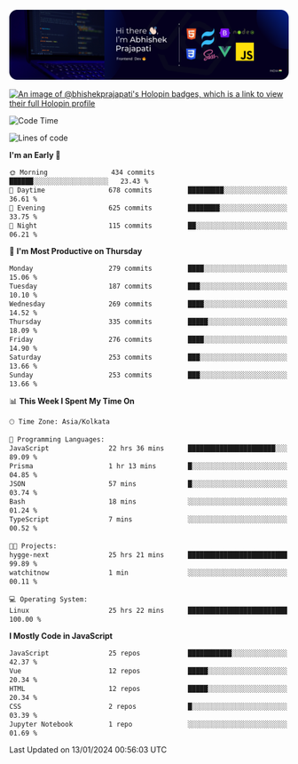 ![Banner](./Header.png)

[![An image of @bhishekprajapati's Holopin badges, which is a link to view their full Holopin profile](https://holopin.me/bhishekprajapati)](https://holopin.io/@bhishekprajapati)

<!--START_SECTION:waka-->
![Code Time](http://img.shields.io/badge/Code%20Time-343%20hrs%2014%20mins-blue)

![Lines of code](https://img.shields.io/badge/From%20Hello%20World%20I%27ve%20Written-1.6%20million%20lines%20of%20code-blue)

**I'm an Early 🐤** 

```text
🌞 Morning                434 commits         ██████░░░░░░░░░░░░░░░░░░░   23.43 % 
🌆 Daytime                678 commits         █████████░░░░░░░░░░░░░░░░   36.61 % 
🌃 Evening                625 commits         ████████░░░░░░░░░░░░░░░░░   33.75 % 
🌙 Night                  115 commits         ██░░░░░░░░░░░░░░░░░░░░░░░   06.21 % 
```
📅 **I'm Most Productive on Thursday** 

```text
Monday                   279 commits         ████░░░░░░░░░░░░░░░░░░░░░   15.06 % 
Tuesday                  187 commits         ███░░░░░░░░░░░░░░░░░░░░░░   10.10 % 
Wednesday                269 commits         ████░░░░░░░░░░░░░░░░░░░░░   14.52 % 
Thursday                 335 commits         █████░░░░░░░░░░░░░░░░░░░░   18.09 % 
Friday                   276 commits         ████░░░░░░░░░░░░░░░░░░░░░   14.90 % 
Saturday                 253 commits         ███░░░░░░░░░░░░░░░░░░░░░░   13.66 % 
Sunday                   253 commits         ███░░░░░░░░░░░░░░░░░░░░░░   13.66 % 
```


📊 **This Week I Spent My Time On** 

```text
🕑︎ Time Zone: Asia/Kolkata

💬 Programming Languages: 
JavaScript               22 hrs 36 mins      ██████████████████████░░░   89.09 % 
Prisma                   1 hr 13 mins        █░░░░░░░░░░░░░░░░░░░░░░░░   04.85 % 
JSON                     57 mins             █░░░░░░░░░░░░░░░░░░░░░░░░   03.74 % 
Bash                     18 mins             ░░░░░░░░░░░░░░░░░░░░░░░░░   01.24 % 
TypeScript               7 mins              ░░░░░░░░░░░░░░░░░░░░░░░░░   00.52 % 

🐱‍💻 Projects: 
hygge-next               25 hrs 21 mins      █████████████████████████   99.89 % 
watchitnow               1 min               ░░░░░░░░░░░░░░░░░░░░░░░░░   00.11 % 

💻 Operating System: 
Linux                    25 hrs 22 mins      █████████████████████████   100.00 % 
```

**I Mostly Code in JavaScript** 

```text
JavaScript               25 repos            ███████████░░░░░░░░░░░░░░   42.37 % 
Vue                      12 repos            █████░░░░░░░░░░░░░░░░░░░░   20.34 % 
HTML                     12 repos            █████░░░░░░░░░░░░░░░░░░░░   20.34 % 
CSS                      2 repos             █░░░░░░░░░░░░░░░░░░░░░░░░   03.39 % 
Jupyter Notebook         1 repo              ░░░░░░░░░░░░░░░░░░░░░░░░░   01.69 % 
```




 Last Updated on 13/01/2024 00:56:03 UTC
<!--END_SECTION:waka-->
<!--
**bhishekprajapati/bhishekprajapati** is a ✨ _special_ ✨ repository because its `README.md` (this file) appears on your GitHub profile.

Here are some ideas to get you started:

- 🔭 I’m currently working on ...
- 🌱 I’m currently learning ...
- 👯 I’m looking to collaborate on ...
- 🤔 I’m looking for help with ...
- 💬 Ask me about ...
- 📫 How to reach me: ...
- 😄 Pronouns: ...
- ⚡ Fun fact: ...
-->
